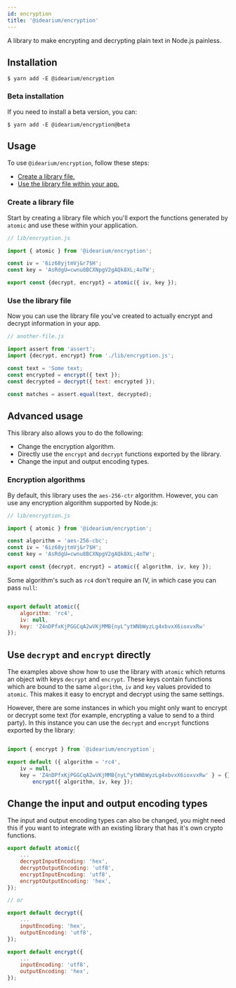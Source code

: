 ```yaml
---
id: encryption
title: '@idearium/encryption'
---
```


A library to make encrypting and decrypting plain text in Node.js painless.

## Installation

```shell
$ yarn add -E @idearium/encryption
```

### Beta installation

If you need to install a beta version, you can:

```shell
$ yarn add -E @idearium/encryption@beta
```

## Usage

To use `@idearium/encryption`, follow these steps:

-   [Create a library file.](#create-a-library-file)
-   [Use the library file within your app.](#use-the-library-file)

### Create a library file

Start by creating a library file which you'll export the functions generated by `atomic` and use these within your application.

```JavaScript
// lib/encryption.js

import { atomic } from '@idearium/encryption';

const iv = '6iz68yjtmVj&r7$H';
const key = 'AsRdgU=cwnu8BCXNpgV2gAQk8XL;4oTW';

export const {decrypt, encrypt} = atomic({ iv, key });

```

### Use the library file

Now you can use the library file you've created to actually encrypt and decrypt information in your app.

```JavaScript
// another-file.js

import assert from 'assert';
import {decrypt, encrypt} from './lib/encryption.js';

const text = 'Some text;
const encrypted = encrypt({ text });
const decrypted = decrypt({ text: encrypted });

const matches = assert.equal(text, decrypted);
```

## Advanced usage

This library also allows you to do the following:

-   Change the encryption algorithm.
-   Directly use the `encrypt` and `decrypt` functions exported by the library.
-   Change the input and output encoding types.

### Encryption algorithms

By default, this library uses the `aes-256-ctr` algorithm. However, you can use any encryption algorithm supported by Node.js:

```JavaScript
// lib/encryption.js

import { atomic } from '@idearium/encryption';

const algorithm = 'aes-256-cbc';
const iv = '6iz68yjtmVj&r7$H';
const key = 'AsRdgU=cwnu8BCXNpgV2gAQk8XL;4oTW';

export const {decrypt, encrypt} = atomic({ algorithm, iv, key });

```

Some algorithm's such as `rc4` don't require an IV, in which case you can pass `null`:

```JavaScript

export default atomic({
    algorithm: 'rc4',
    iv: null,
    key: 'Z4nDPfxKjPGGCqA2wVKjMMB{nyL^ytWNbWyzLg4xbvxX6ioxvxRw'
});

```

## Use `decrypt` and `encrypt` directly

The examples above show how to use the library with `atomic` which returns an object with keys `decrypt` and `encrypt`. These keys contain functions which are bound to the same `algorithm`, `iv` and `key` values provided to `atomic`. This makes it easy to encrypt and decrypt using the same settings.

However, there are some instances in which you might only want to encrypt or decrypt some text (for example, encrypting a value to send to a third party). In this instance you can use the `decrypt` and `encrypt` functions exported by the library:

```JavaScript

import { encrypt } from `@idearium/encryption`;

export default ({ algorithm = 'rc4',
    iv = null,
    key = 'Z4nDPfxKjPGGCqA2wVKjMMB{nyL^ytWNbWyzLg4xbvxX6ioxvxRw' } = {}) =>
        encrypt({ algorithm, iv, key });

```

## Change the input and output encoding types

The input and output encoding types can also be changed, you might need this if you want to integrate with an existing library that has it's own crypto functions.

```js
export default atomic({
    ...
    decryptInputEncoding: 'hex',
    decryptOutputEncoding: 'utf8',
    encryptInputEncoding: 'utf8',
    encryptOutputEncoding: 'hex',
});

// or

export default decrypt({
    ...
    inputEncoding: 'hex',
    outputEncoding: 'utf8',
});

export default encrypt({
    ...
    inputEncoding: 'utf8',
    outputEncoding: 'hex',
});
```
